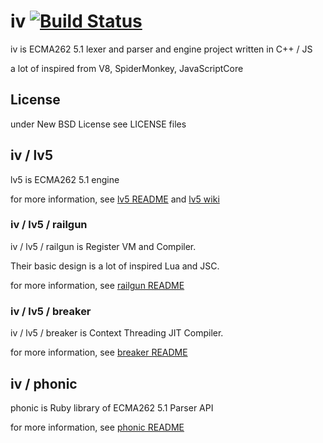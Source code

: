 # iv [![Build Status](https://travis-ci.org/Constellation/iv.png?branch=master)](https://travis-ci.org/Constellation/iv)

iv is ECMA262 5.1 lexer and parser and engine project written in C++ / JS

a lot of inspired from V8, SpiderMonkey, JavaScriptCore

## License

under New BSD License
see LICENSE files

## iv / lv5

lv5 is ECMA262 5.1 engine

for more information, see [lv5 README](https://github.com/Constellation/iv/tree/master/iv/lv5) and [lv5 wiki](https://github.com/Constellation/iv/wiki/lv5)

### iv / lv5 / railgun

iv / lv5 / railgun is Register VM and Compiler.

Their basic design is a lot of inspired Lua and JSC.

for more information, see [railgun README](https://github.com/Constellation/iv/tree/master/iv/lv5/railgun)

### iv / lv5 / breaker

iv / lv5 / breaker is Context Threading JIT Compiler.

for more information, see [breaker README](https://github.com/Constellation/iv/tree/master/iv/lv5/breaker)

## iv / phonic

phonic is Ruby library of ECMA262 5.1 Parser API

for more information, see [phonic README](https://github.com/Constellation/iv/tree/master/iv/phonic)
